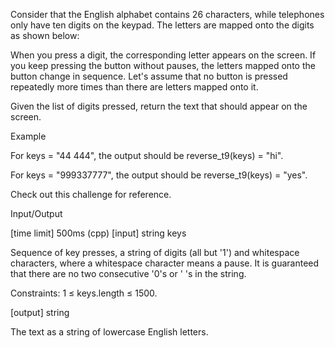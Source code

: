 Consider that the English alphabet contains 26 characters, while telephones only have ten digits on the keypad. The letters are mapped onto the digits as shown below:



When you press a digit, the corresponding letter appears on the screen. If you keep pressing the button without pauses, the letters mapped onto the button change in sequence. Let's assume that no button is pressed repeatedly more times than there are letters mapped onto it.

Given the list of digits pressed, return the text that should appear on the screen.

Example

For keys = "44 444", the output should be
reverse_t9(keys) = "hi".

For keys = "999337777", the output should be
reverse_t9(keys) = "yes".

Check out this challenge for reference.

Input/Output

[time limit] 500ms (cpp)
[input] string keys

Sequence of key presses, a string of digits (all but '1') and whitespace characters, where a whitespace character means a pause. It is guaranteed that there are no two consecutive '0's or ' 's in the string.

Constraints:
1 ≤ keys.length ≤ 1500.

[output] string

The text as a string of lowercase English letters.

